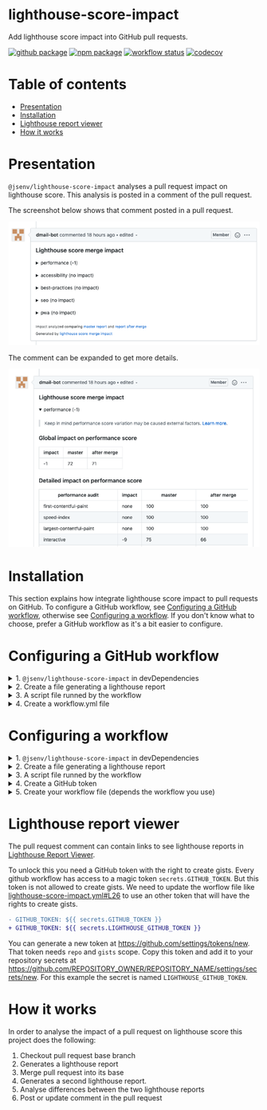 # lighthouse-score-impact

Add lighthouse score impact into GitHub pull requests.

[![github package](https://img.shields.io/github/package-json/v/jsenv/jsenv-lighthouse-score-impact.svg?label=package&logo=github)](https://github.com/jsenv/jsenv-lighthouse-score-impact/packages)
[![npm package](https://img.shields.io/npm/v/@jsenv/lighthouse-score-impact.svg?logo=npm&label=package)](https://www.npmjs.com/package/@jsenv/lighthouse-score-impact)
[![workflow status](https://github.com/jsenv/jsenv-lighthouse-score-impact/workflows/ci/badge.svg)](https://github.com/jsenv/jsenv-lighthouse-score-impact/actions?workflow=ci)
[![codecov](https://codecov.io/gh/jsenv/jsenv-lighthouse-score-impact/branch/master/graph/badge.svg)](https://codecov.io/gh/jsenv/jsenv-lighthouse-score-impact)

# Table of contents

- [Presentation](#Presentation)
- [Installation](#Installation)
- [Lighthouse report viewer](#Lighthouse-report-viewer)
- [How it works](#How-it-works)

# Presentation

`@jsenv/lighthouse-score-impact` analyses a pull request impact on lighthouse score. This analysis is posted in a comment of the pull request.

The screenshot below shows that comment posted in a pull request.

![screenshot of pull request comment](./docs/comment-collapsed.png)

The comment can be expanded to get more details.

![screenshot of pull request comment expanded](./docs/comment-expanded.png)

# Installation

This section explains how integrate lighthouse score impact to pull requests on GitHub. To configure a GitHub workflow, see [Configuring a GitHub workflow](#Configuring-a-GitHub-workflow), otherwise see [Configuring a workflow](#Configuring-a-workflow). If you don't know what to choose, prefer a GitHub workflow as it's a bit easier to configure.

# Configuring a GitHub workflow

<details>
  <summary>1. <code>@jsenv/lighthouse-score-impact</code> in devDependencies </summary>

```console
npm install --save-dev @jsenv/lighthouse-score-impact
```

</details>

<details>
  <summary>2. Create a file generating a lighthouse report</summary>

You need to create a file that will generate a lighthouse report. This file will use `generateLighthouseReport` function exported by `@jsenv/lighthouse-score-impact` to do so. The file below is an example producing a lighthouse report for a basic html page served locally. In order to get the lighthouse report of your website, replace this your own logic.

`generate-lighthouse-report.js`

```js
import { createServer } from "http"
import { generateLighthouseReport } from "@jsenv/lighthouse-score-impact"

const server = createServer((request, response) => {
  response.writeHead(200, {
    "content-type": "text/html",
  })
  response.end(`<!DOCTYPE html>
<html>
  <head>
    <title>Title</title>
    <meta charset="utf-8" />
    <link rel="icon" href="data:," />
  </head>
  <body>
    Hello, World!
  </body>
</html>`)
})
server.listen(8080)

generateLighthouseReport("http://127.0.0.1:8080", {
  projectDirectoryUrl: new URL("./", import.meta.url),
  jsonFileRelativeUrl: "./lighthouse/report.json",
})
```

</details>

<details>
  <summary>3. A script file runned by the workflow</summary>

`.github/workflows/report-lighthouse-impact.js`

```js
import { reportLighthouseScoreImpact, readGithubWorkflowEnv } from "@jsenv/lighthouse-score-impact"

reportLighthouseScoreImpact({
  ...readGithubWorkflowEnv(),
  jsonFileGenerateCommand: "node ./generate-lighthouse-report.js",
  jsonFileRelativeUrl: "./lighthouse-report.json",
})
```

</details>

<details>
  <summary>4. Create a workflow.yml file</summary>

`.github/workflows/lighthouse-impact.yml`

```yml
name: lighthouse-impact

on: pull_request_target

jobs:
  lighthouse-impact:
    strategy:
      matrix:
        os: [ubuntu-latest]
        node: [14.5.0]
    runs-on: ${{ matrix.os }}
    name: lighthouse impact
    steps:
        uses: actions/checkout@v2
        uses: actions/setup-node@v1
        with:
          node-version: ${{ matrix.node }}
        run: npm install
      - name: Report lighthouse impact
        run: node ./report-lighthouse-impact.js
        env:
          GITHUB_TOKEN: ${{ secrets.GITHUB_TOKEN }}
```

</details>

# Configuring a workflow

<details>
  <summary>1. <code>@jsenv/lighthouse-score-impact</code> in devDependencies </summary>

```console
npm install --save-dev @jsenv/lighthouse-score-impact
```

</details>

<details>
  <summary>2. Create a file generating a lighthouse report</summary>

You need to create a file that will generate a lighthouse report. This file will use `generateLighthouseReport` function exported by `@jsenv/lighthouse-score-impact` to do so. The file below is an example producing a lighthouse report for a basic html page served locally. In order to get the lighthouse report of your website, replace this your own logic.

`generate-lighthouse-report.js`

```js
import { createServer } from "http"
import { generateLighthouseReport } from "@jsenv/lighthouse-score-impact"

const server = createServer((request, response) => {
  response.writeHead(200, {
    "content-type": "text/html",
  })
  response.end(`<!DOCTYPE html>
<html>
  <head>
    <title>Title</title>
    <meta charset="utf-8" />
    <link rel="icon" href="data:," />
  </head>
  <body>
    Hello, World!
  </body>
</html>`)
})
server.listen(8080)

generateLighthouseReport("http://127.0.0.1:8080", {
  projectDirectoryUrl: new URL("./", import.meta.url),
  jsonFileRelativeUrl: "./lighthouse/report.json",
})
```

</details>

<details>
  <summary>3. A script file runned by the workflow</summary>

When outside a GitHub workflow you must provide `{ projectDirectoryUrl, githubToken, repositoryOwner, repositoryName, pullRequestNumber }` "manually" to `reportLighthouseScoreImpact`.

The code below is an examle for Travis.

`.github/workflows/report-lighthouse-impact.js`

```js
import { reportLighthouseScoreImpact, readGithubWorkflowEnv } from "@jsenv/lighthouse-score-impact"

reportLighthouseScoreImpact({
  projectDirectoryUrl: process.env.TRAVIS_BUILD_DIR,
  githubToken: process.env.GITHUB_TOKEN, // make it available somehow
  repositoryOwner: process.env.TRAVIS_REPO_SLUG.split("/")[0],
  repositoryName: process.env.TRAVIS_REPO_SLUG.split("/")[1],
  pullRequestNumber: process.env.TRAVIS_PULL_REQUEST,

  jsonFileGenerateCommand: "node ./generate-lighthouse-report.js",
  jsonFileRelativeUrl: "./lighthouse-report.json",
})
```

</details>

<details>
  <summary>4. Create a GitHub token</summary>

In order to have `process.env.GITHUB_TOKEN` you need to create a GitHub token with `repo` scope at https://github.com/settings/tokens/new. After that you need to setup this environment variable. The exact way to do this is specific to your project and tools. Applied to Travis you could add it to your environment variables as documented in https://docs.travis-ci.com/user/environment-variables/#defining-variables-in-repository-settings.

</details>

<details>
  <summary>5. Create your workflow file (depends the workflow you use)</summary>

`reportFileSizeImpact` must be called in a state where your git repository has been cloned and you are currently on the pull request branch. Inside github workflow this is done by the following lines in `file-size-impact.yml`.

```yml
uses: actions/checkout@v2
uses: actions/setup-node@v1
with:
  node-version: ${{ matrix.node }}
run: npm install
```

In your CI you must replicate this, the corresponding commands looks as below:

```console
git init
git remote add origin $GITHUB_REPOSITORY_URL
git fetch --no-tags --prune origin $PULL_REQUEST_HEAD_REF
git checkout origin/$PULL_REQUEST_HEAD_REF
npm install
node ./report-size-impact.js
```

</details>

# Lighthouse report viewer

The pull request comment can contain links to see lighthouse reports in [Lighthouse Report Viewer](https://googlechrome.github.io/lighthouse/viewer).

To unlock this you need a GitHub token with the right to create gists. Every github workflow has access to a magic token `secrets.GITHUB_TOKEN`. But this token is not allowed to create gists. We need to update the worflow file like [lighthouse-score-impact.yml#L26](./.github/workflows/lighthouse-score-impact.yml#L26) to use an other token that will have the rights to create gists.

```diff
- GITHUB_TOKEN: ${{ secrets.GITHUB_TOKEN }}
+ GITHUB_TOKEN: ${{ secrets.LIGHTHOUSE_GITHUB_TOKEN }}
```

You can generate a new token at https://github.com/settings/tokens/new. That token needs `repo` and `gists` scope. Copy this token and add it to your repository secrets at https://github.com/REPOSITORY_OWNER/REPOSITORY_NAME/settings/secrets/new. For this example the secret is named `LIGHTHOUSE_GITHUB_TOKEN`.

# How it works

In order to analyse the impact of a pull request on lighthouse score this project does the following:

1. Checkout pull request base branch
2. Generates a lighthouse report
3. Merge pull request into its base
4. Generates a second lighthouse report.
5. Analyse differences between the two lighthouse reports
6. Post or update comment in the pull request

